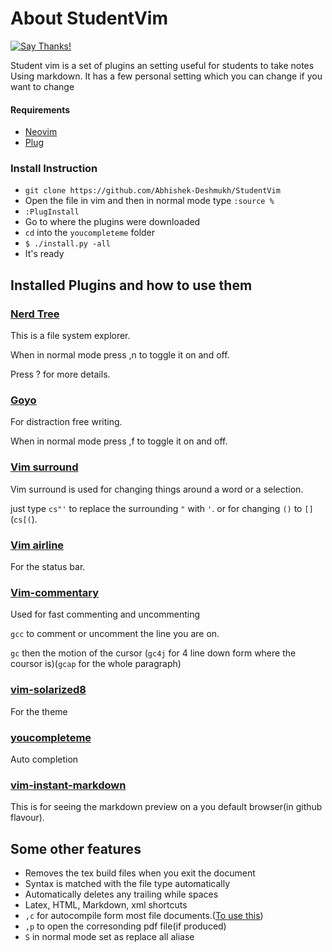 # About StudentVim
[![Say Thanks!](https://img.shields.io/badge/Say%20Thanks-!-1EAEDB.svg)](https://saythanks.io/to/Abhishek-Deshmukh)

Student vim is a set of plugins an setting useful for students to take notes Using markdown. It has a few personal setting which you can change if you want to change

#### Requirements
- [Neovim](https://github.com/neovim/neovim)
- [Plug](https://github.com/junegunn/vim-plug#neovim)

### Install Instruction
- `git clone https://github.com/Abhishek-Deshmukh/StudentVim`
- Open the file in vim and then in normal mode type `:source %`
- `:PlugInstall`
- Go to where the plugins were downloaded
- `cd` into the `youcompleteme` folder
- `$ ./install.py -all`
- It's ready

## Installed Plugins and how to use them

### [Nerd Tree](https://github.com/scrooloose/nerdtree)

This is a file system explorer.

When in normal mode press ,n to toggle it on and off.

Press ? for more details.

### [Goyo](https://github.com/junegunn/goyo.vim)

For distraction free writing.

When in normal mode press ,f to toggle it on and off.

### [Vim surround](https://github.com/tpope/vim-surround)

Vim surround is used for changing things around a word or a selection.

just type `cs"'` to replace the surrounding `"` with `'`. or for changing `()` to `[]` (`cs[(`).

### [Vim airline](https://github.com/vim-airline/vim-airline)

For the status bar.

### [Vim-commentary](https://github.com/tpope/vim-commentary)

Used for fast commenting and uncommenting

`gcc` to comment or uncomment the line you are on.

`gc` then the motion of the cursor (`gc4j` for 4 line down form where the coursor is)(`gcap` for the whole paragraph)

### [vim-solarized8](https://github.com/lifepillar/vim-solarized8)

For the theme

### [youcompleteme](https://github.com/ycm-core/YouCompleteMe)

Auto completion

### [vim-instant-markdown](https://github.com/suan/vim-instant-markdown)

This is for seeing the markdown preview on a you default browser(in github flavour).

## Some other features

- Removes the tex build files when you exit the document
- Syntax is matched with the file type automatically
- Automatically deletes any trailing while spaces
- Latex, HTML, Markdown, xml shortcuts
- `,c` for autocompile form most file documents.([To use this](https://github.com/Abhishek-Deshmukh/Compiler))
- `,p` to open the corresonding pdf file(if produced)
- `S` in normal mode set as replace all aliase


